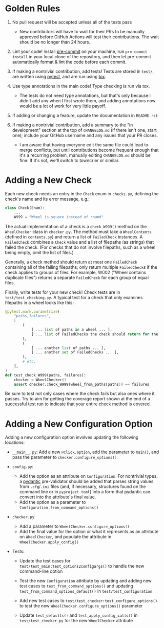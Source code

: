 Golden Rules
============

1. No pull request will be accepted unless all of the tests pass

    - New contributors will have to wait for their PRs to be manually approved
      before GitHub Actions will test their contributions.  The wait should be
      no longer than 24 hours.

2. Lint your code!  Install [pre-commit](https://pre-commit.com) on your
   machine, run `pre-commit install` in your local clone of the repository, and
   then let pre-commit automatically format & lint the code before each commit.

3. If making a nontrivial contribution, add tests!  Tests are stored in
   `test/`, are written using [pytest](https://docs.pytest.org), and are run
   using [tox](http://tox.readthedocs.org).

4. Use type annotations in the main code!  Type checking is run via tox.

    - The tests do not need type annotations, but that's only because I didn't
      add any when I first wrote them, and adding annotations now would be a
      lot of work for very little payoff.

5. If adding or changing a feature, update the documentation in `README.rst`

6. If making a nontrivial contribution, add a summary to the "in development"
   section at the top of `CHANGELOG.md` (if there isn't one, start one);
   include your GitHub username and any issues that your PR closes.

    - I am aware that having everyone edit the same file could lead to merge
      conflicts, but until contributions become frequent enough that it's a
      recurring problem, manually editing `CHANGELOG.md` should be fine.  If
      it's not, we'll switch to towncrier or similar.


Adding a New Check
==================

Each new check needs an entry in the `Check` enum in `checks.py`, defining the
check's name and its error message, e.g.:

```python
class Check(Enum):
    ...
    W999 = "Wheel is square instead of round"
```

The actual implementation of a check is a `check_W999()` method on the
`WheelChecker` class in `checker.py`.  The method must take a `WheelContents`
(defined in `contents.py`) and return a list of `FailedCheck` instances.  A
`FailedCheck` combines a `Check` value and a list of filepaths (as strings)
that failed the check.  (For checks that do not involve filepaths, such as a
wheel being empty, omit the list of files.)

Generally, a check method should return at most one `FailedCheck` containing
all of the failing filepaths; only return multiple `FailedCheck`s if the check
applies to groups of files.  For example, W002 ("Wheel contains duplicate
files") returns a separate `FailedCheck` for each group of equal files.

Finally, write tests for your new check!  Check tests are in
`test/test_checking.py`.  A typical test for a check that only examines
filepaths in a wheel looks like this:

```python
@pytest.mark.parametrize(
    "paths,failures",
    [
        (
            [ ... list of paths in a wheel ... ],
            [ ... list of FailedChecks the check should return for the wheel ... ]
        ),
        (
            [ ... another list of paths ... ],
            [ ... another set of FailedChecks ... ],
        ),
        # etc.
    ],
)
def test_check_W999(paths, failures):
    checker = WheelChecker()
    assert checker.check_W999(wheel_from_paths(paths)) == failures
```

Be sure to test not only cases where the check fails but also ones where it
passes.  Try to aim for getting the coverage report shown at the end of a
successful test run to indicate that your entire check method is covered.


Adding a New Configuration Option
=================================

Adding a new configuration option involves updating the following locations:

- `__main__.py`: Add a new `@click.option`, add the parameter to `main()`, and
  pass the parameter to `checker.configure_options()`

- `config.py`:
    - Add the option as an attribute on `Configuration`.  For nontrivial types,
      a [pydantic](http://pydantic-docs.helpmanual.io) pre-validator should be
      added that parses string values from `.cfg`/`.ini` files (and, if
      necessary, structures found on the command line or in `pyproject.toml`)
      into a form that pydantic can convert into the attribute's final value.
    - Add the option as a parameter to `Configuration.from_command_options()`

- `checker.py`:
    - Add a parameter to `WheelChecker.configure_options()`
    - Add the final value for the option or what it represents as an attribute
      on `WheelChecker`, and populate the attribute in
      `WheelChecker.apply_config()`

- Tests:
    - Update the test cases for `test/test_main:test_options2configargs()` to
      handle the new command-line option

    - Test the new `Configuration` attribute by updating and adding new test
      cases to `test_from_command_options()` and updating
      `test_from_command_options_default()` in `test/test_configuration`

    - Add new test cases to `test/test_checker:test_configure_options()` to
      test the new `WheelChecker.configure_options()` parameter

    - Update `test_defaults()` and `test_apply_config_calls()` in
      `test/test_checker.py` for the new `WheelChecker` attribute
